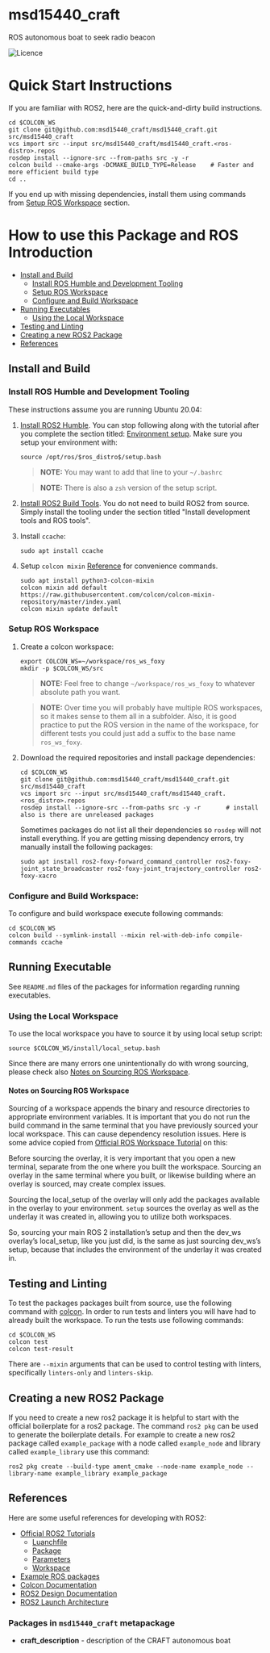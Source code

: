 msd15440_craft
==========================================

ROS autonomous boat to seek radio beacon

![Licence](https://img.shields.io/badge/License-MIT-blue.svg)

# Quick Start Instructions

If you are familiar with ROS2, here are the quick-and-dirty build instructions.

  ```
  cd $COLCON_WS
  git clone git@github.com:msd15440_craft/msd15440_craft.git src/msd15440_craft
  vcs import src --input src/msd15440_craft/msd15440_craft.<ros-distro>.repos
  rosdep install --ignore-src --from-paths src -y -r
  colcon build --cmake-args -DCMAKE_BUILD_TYPE=Release    # Faster and more efficient build type
  cd ..
  ```
If you end up with missing dependencies, install them using commands from [Setup ROS Workspace](#setup-ros-workspace) section.

# How to use this Package and ROS Introduction

 - [Install and Build](#install-and-build)
   * [Install ROS Humble and Development Tooling](#install-ros-$ros_distro$-and-development-tooling)
   * [Setup ROS Workspace](#setup-ros-workspace)
   * [Configure and Build Workspace](#configure-and-build-workspace)
 - [Running Executables](#running-executables)
   * [Using the Local Workspace](#using-the-local-workspace)
 - [Testing and Linting](#testing-and-linting)
 - [Creating a new ROS2 Package](#creating-a-new-ros2-package)
 - [References](#references)

## Install and Build

### Install ROS Humble and Development Tooling

These instructions assume you are running Ubuntu 20.04:

1. [Install ROS2 Humble](https://index.ros.org/doc/ros2/Installation/Humble/Linux-Install-Debians/).
   You can stop following along with the tutorial after you complete the section titled: [Environment setup](https://index.ros.org/doc/ros2/Installation/Humble/Linux-Install-Debians/#environment-setup).
   Make sure you setup your environment with:
   ```
   source /opt/ros/$ros_distro$/setup.bash
   ```

   > **NOTE:** You may want to add that line to your `~/.bashrc`

   > **NOTE:** There is also a `zsh` version of the setup script.

1. [Install ROS2 Build Tools](https://index.ros.org/doc/ros2/Installation/Humble/Linux-Development-Setup/#install-development-tools-and-ros-tools).
   You do not need to build ROS2 from source.
   Simply install the tooling under the section titled "Install development tools and ROS tools".

1. Install `ccache`:
   ```
   sudo apt install ccache
   ```

1. Setup `colcon mixin` [Reference](https://github.com/colcon/colcon-mixin-repository) for convenience commands.
   ```
   sudo apt install python3-colcon-mixin
   colcon mixin add default https://raw.githubusercontent.com/colcon/colcon-mixin-repository/master/index.yaml
   colcon mixin update default
   ```

### Setup ROS Workspace

1. Create a colcon workspace:
   ```
   export COLCON_WS=~/workspace/ros_ws_foxy
   mkdir -p $COLCON_WS/src
   ```

   > **NOTE:** Feel free to change `~/workspace/ros_ws_foxy` to whatever absolute path you want.

   > **NOTE:** Over time you will probably have multiple ROS workspaces, so it makes sense to them all in a subfolder.
     Also, it is good practice to put the ROS version in the name of the workspace, for different tests you could just add a suffix to the base name `ros_ws_foxy`.

1. Download the required repositories and install package dependencies:
   ```
   cd $COLCON_WS
   git clone git@github.com:msd15440_craft/msd15440_craft.git src/msd15440_craft
   vcs import src --input src/msd15440_craft/msd15440_craft.<ros_distro>.repos
   rosdep install --ignore-src --from-paths src -y -r       # install also is there are unreleased packages
   ```

   Sometimes packages do not list all their dependencies so `rosdep` will not install everything.
   If you are getting missing dependency errors, try manually install the following packages:
   ```
   sudo apt install ros2-foxy-forward_command_controller ros2-foxy-joint_state_broadcaster ros2-foxy-joint_trajectory_controller ros2-foxy-xacro
   ```

### Configure and Build Workspace:
To configure and build workspace execute following commands:
  ```
  cd $COLCON_WS
  colcon build --symlink-install --mixin rel-with-deb-info compile-commands ccache
  ```

## Running Executable

See `README.md` files of the packages for information regarding running executables.

<Add here some concrete data about current repository>

### Using the Local Workspace

To use the local workspace you have to source it by using local setup script:
  ```
  source $COLCON_WS/install/local_setup.bash
  ```
Since there are many errors one unintentionally do with wrong sourcing, please check also [Notes on Sourcing ROS Workspace](#notes-on-sourcing-ros-workspace).

#### Notes on Sourcing ROS Workspace

Sourcing of a workspace appends the binary and resource directories to appropriate environment variables.
It is important that you do not run the build command in the same terminal that you have previously sourced your local workspace.
This can cause dependency resolution issues.
Here is some advice copied from [Official ROS Workspace Tutorial](https://index.ros.org/doc/ros2/Tutorials/Workspace/Creating-A-Workspace/) on this:

Before sourcing the overlay, it is very important that you open a new terminal, separate from the one where you built the workspace.
Sourcing an overlay in the same terminal where you built, or likewise building where an overlay is sourced, may create complex issues.

Sourcing the local_setup of the overlay will only add the packages available in the overlay to your environment.
`setup` sources the overlay as well as the underlay it was created in, allowing you to utilize both workspaces.

So, sourcing your main ROS 2 installation’s setup and then the dev_ws overlay’s local_setup, like you just did, is the same as just sourcing dev_ws’s setup, because that includes the environment of the underlay it was created in.


## Testing and Linting

To test the packages packages built from source, use the following command with [colcon](https://colcon.readthedocs.io/en/released/).
In order to run tests and linters you will have had to already built the workspace.
To run the tests use following commands:
  ```
  cd $COLCON_WS
  colcon test
  colcon test-result
  ```

There are `--mixin` arguments that can be used to control testing with linters, specifically `linters-only` and `linters-skip`.

## Creating a new ROS2 Package

If you need to create a new ros2 package it is helpful to start with the official boilerplate for a ros2 package.
The command `ros2 pkg` can be used to generate the boilerplate details.
For example to create a new ros2 package called `example_package` with a node called `example_node` and library called `example_library` use this command:
  ```
  ros2 pkg create --build-type ament_cmake --node-name example_node --library-name example_library example_package
  ```

## References

Here are some useful references for developing with ROS2:

 - [Official ROS2 Tutorials](https://index.ros.org/doc/ros2/Tutorials/)
   * [Luanchfile](https://index.ros.org/doc/ros2/Tutorials/Launch-Files/Creating-Launch-Files/)
   * [Package](https://index.ros.org/doc/ros2/Tutorials/Creating-Your-First-ROS2-Package/)
   * [Parameters](https://index.ros.org/doc/ros2/Tutorials/Parameters/Understanding-ROS2-Parameters/)
   * [Workspace](https://index.ros.org/doc/ros2/Tutorials/Workspace/Creating-A-Workspace/)
 - [Example ROS packages](https://github.com/ros2/examples)
 - [Colcon Documentation](https://colcon.readthedocs.io/en/released/#)
 - [ROS2 Design Documentation](https://design.ros2.org/)
 - [ROS2 Launch Architecture](https://github.com/ros2/launch/blob/master/launch/doc/source/architecture.rst)


### Packages in `msd15440_craft` metapackage
* **craft_description** - description of the CRAFT autonomous boat
